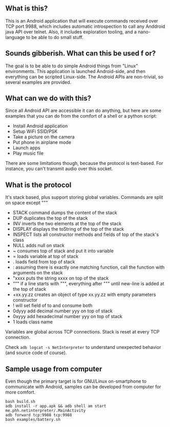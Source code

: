 ## What is this?

This is an Android application that will execute commands received over TCP port 9988, which includes automatic introspection to call any Anddroid java API over telnet. Also, it includes exploration tooling, and a nano-language to be able to do small stuff.

## Sounds gibberish. What can this be used f or?

The goal is to be able to do simple Android things from "Linux" environments. This application is launched Android-side, and then everything can be scripted Linux-side. The Android APIs are non-trivial, so several examples are provided.

## What can we do with this?

Since all Android API are accessible it can do anything, but here are some examples that you can do from the comfort of a shell or a python script:
- Install Android application
- Setup WiFi SSID/PSK
- Take a picture on the camera
- Put phone in airplane mode
- Launch apps
- Play music file

There are some limitations though, because the protocol is text-based. For instance, you can't transmit audio over this socket.


## What is the protocol

It's stack based, plus support storing global variables. Commands are split on space except """
- STACK command dumps the content of the stack
- DUP duplicates the top of the stack
- INV inverts the two elements at the top of the stack
- DISPLAY displays the toString of the top of the stack
- INSPECT lists all constructor methods and fields of top of the stack's class
- NULL adds null on stack
- ~<name> consumes top of stack and put it into <name> variable
- =<name> loads <name> variable at top of stack
- .<name> loads field <name> from top of stack
- :<matcher> assuming there is exactly one matching function, call the function with arguments on the stack
- "xxxx puts the string xxxx on top of the stack
- """ if a line starts with """, everything after """ until new-line is added at the top of stack
- +xx.yy.zz creates an object of type xx.yy.zz with empty parameters constructor
- !<name> will set field <name> of <top of stack> to <second top of stack> and consume both
- 0dyyy add decimal number yyy on top of stack
- 0xyyy add hexadecimal number yyy on top of stack
- 1<name> loads class name

Variables are global across TCP connections.
Stack is reset at every TCP connection.

Check `adb logcat -s NetInterpreter` to understand unexpected behavior (and source code of course).

## Sample usage from computer

Even though the primary target is for GNU/Linux on-smartphone to communicate with Android, samples can be developed from computer for more comfort.

```shell
bash build.sh
adb install -r app.apk && adb shell am start me.phh.netinterpreter/.MainActivity
adb forward tcp:9988 tcp:9988
bash examples/battery.sh
```
